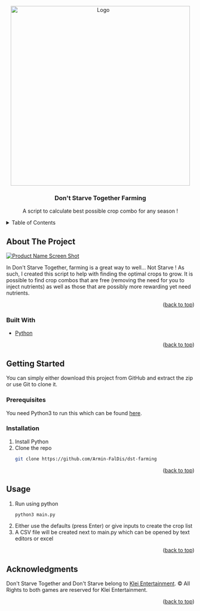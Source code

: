 <div id="top"></div>

<!-- PROJECT LOGO -->
<br />
<div align="center">
  <a href="https://github.com/othneildrew/Best-README-Template">
    <img src="https://s3.amazonaws.com/kleiforums/monthly_2020_12/image.png.73244bb7b9ac636324767590504a83d9.png" alt="Logo" width="480" height="480">
  </a>

  <h3 align="center">Don't Starve Together Farming</h3>

  <p align="center">
    A script to calculate best possible crop combo for any season !
  </p>
</div>



<!-- TABLE OF CONTENTS -->
<details>
  <summary>Table of Contents</summary>
  <ol>
    <li>
      <a href="#about-the-project">About The Project</a>
      <ul>
        <li><a href="#built-with">Built With</a></li>
      </ul>
    </li>
    <li>
      <a href="#getting-started">Getting Started</a>
      <ul>
        <li><a href="#prerequisites">Prerequisites</a></li>
        <li><a href="#installation">Installation</a></li>
      </ul>
    </li>
    <li><a href="#usage">Usage</a></li>
    <li><a href="#acknowledgments">Acknowledgments</a></li>
  </ol>
</details>



<!-- ABOUT THE PROJECT -->
## About The Project

[![Product Name Screen Shot][product-screenshot]](https://github.com/Armin-FalDis/dst-farming)

In Don't Starve Together, farming is a great way to well... Not Starve ! As such, I created this script to help with finding the optimal crops to grow.
It is possible to find crop combos that are free (removing the need for you to inject nutrients) as well as those that are possibly more rewarding yet need nutrients.

<p align="right">(<a href="#top">back to top</a>)</p>

### Built With

* [Python](https://www.python.org/)

<p align="right">(<a href="#top">back to top</a>)</p>



<!-- GETTING STARTED -->
## Getting Started

You can simply either download this project from GitHub and extract the zip or use Git to clone it.

### Prerequisites

You need Python3 to run this which can be found [here](https://www.python.org/).

### Installation

1. Install Python
2. Clone the repo
   ```sh
   git clone https://github.com/Armin-FalDis/dst-farming
   ```
   
<p align="right">(<a href="#top">back to top</a>)</p>


<!-- USAGE EXAMPLES -->
## Usage

1. Run using python
   ```sh
   python3 main.py
   ```
2. Either use the defaults (press Enter) or give inputs to create the crop list
3. A CSV file will be created next to main.py which can be opened by text editors or excel

<p align="right">(<a href="#top">back to top</a>)</p>

<!-- ACKNOWLEDGMENTS -->
## Acknowledgments

Don't Starve Together and Don't Starve belong to [Klei Entertainment](https://www.klei.com/). © All Rights to both games are reserved for Klei Entertainment.

<p align="right">(<a href="#top">back to top</a>)</p>

<!-- MARKDOWN LINKS & IMAGES -->
<!-- https://www.markdownguide.org/basic-syntax/#reference-style-links -->
[contributors-shield]: https://img.shields.io/github/contributors/othneildrew/Best-README-Template.svg?style=for-the-badge
[contributors-url]: https://github.com/othneildrew/Best-README-Template/graphs/contributors
[forks-shield]: https://img.shields.io/github/forks/othneildrew/Best-README-Template.svg?style=for-the-badge
[forks-url]: https://github.com/othneildrew/Best-README-Template/network/members
[stars-shield]: https://img.shields.io/github/stars/othneildrew/Best-README-Template.svg?style=for-the-badge
[stars-url]: https://github.com/othneildrew/Best-README-Template/stargazers
[issues-shield]: https://img.shields.io/github/issues/othneildrew/Best-README-Template.svg?style=for-the-badge
[issues-url]: https://github.com/othneildrew/Best-README-Template/issues
[license-shield]: https://img.shields.io/github/license/othneildrew/Best-README-Template.svg?style=for-the-badge
[license-url]: https://github.com/othneildrew/Best-README-Template/blob/master/LICENSE.txt
[linkedin-shield]: https://img.shields.io/badge/-LinkedIn-black.svg?style=for-the-badge&logo=linkedin&colorB=555
[linkedin-url]: https://linkedin.com/in/othneildrew
[product-screenshot]: images/screenshot.png
